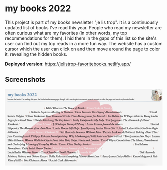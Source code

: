 # my books 2022

This project is part of my books newsletter "je lis trop". It is a continuously updated list of books I've read this year. People who read my newsletter are often curious what are my favorites (in other words, my top recommendations for them). I hid them in the gaps of this list so the site's user can find out my top reads in a more fun way. The website has a custom cursor which the user can click on and then move around the page to color it, revealing the hidden books.

**Deployed version**: https://jelistrop-favoritebooks.netlify.app/

## Screenshots

<p style="text-align: center">
    <img src="https://github.com/mrepcyte/favorite-books/blob/main/assets/Desktop-Screenshot.png?raw=true">
</p>
